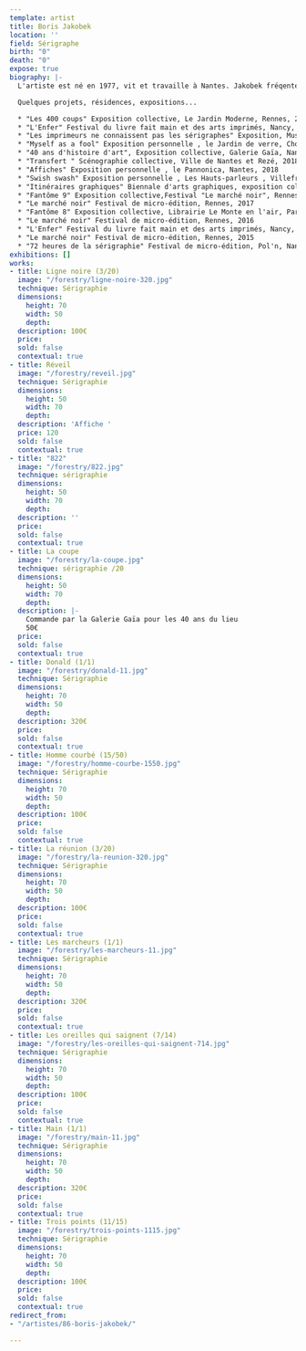 ```yaml
---
template: artist
title: Boris Jakobek
location: ''
field: Sérigraphe
birth: "0"
death: "0"
expose: true
biography: |-
  L'artiste est né en 1977, vit et travaille à Nantes. Jakobek fréqente l'Ecole des Beaux Arts de Lorient DNAP en 2000, puis il validera un DNSEP Art à l' Ecole des Beaux Arts de Lorient en 2002

  Quelques projets, résidences, expositions...

  * "Les 400 coups" Exposition collective, Le Jardin Moderne, Rennes, 2019
  * "L'Enfer" Festival du livre fait main et des arts imprimés, Nancy, 2019
  * "Les imprimeurs ne connaissent pas les sérigraphes" Exposition, Musée de l'imprimerie, Nantes, 2019
  * "Myself as a fool" Exposition personnelle , le Jardin de verre, Cholet, 2019
  * "40 ans d'histoire d'art", Exposition collective, Galerie Gaïa, Nantes, 2018
  * "Transfert " Scénographie collective, Ville de Nantes et Rezé, 2018
  * "Affiches" Exposition personnelle , le Pannonica, Nantes, 2018
  * "Swish swash" Exposition personnelle , Les Hauts-parleurs , Villefranche-de-Rouergue, 2018
  * "Itinéraires graphiques" Biennale d'arts graphiques, exposition collective, Lorient, 2018
  * "Fantôme 9" Exposition collective,Festival "Le marché noir", Rennes, 2018
  * "Le marché noir" Festival de micro-édition, Rennes, 2017
  * "Fantôme 8" Exposition collective, Librairie Le Monte en l'air, Paris, 2016
  * "Le marché noir" Festival de micro-édition, Rennes, 2016
  * "L'Enfer" Festival du livre fait main et des arts imprimés, Nancy, 2016
  * "Le marché noir" Festival de micro-édition, Rennes, 2015
  * "72 heures de la sérigraphie" Festival de micro-édition, Pol'n, Nantes, 2015
exhibitions: []
works:
- title: Ligne noire (3/20)
  image: "/forestry/ligne-noire-320.jpg"
  technique: Sérigraphie
  dimensions:
    height: 70
    width: 50
    depth: 
  description: 100€
  price: 
  sold: false
  contextual: true
- title: Réveil
  image: "/forestry/reveil.jpg"
  technique: Sérigraphie
  dimensions:
    height: 50
    width: 70
    depth: 
  description: 'Affiche '
  price: 120
  sold: false
  contextual: true
- title: "822"
  image: "/forestry/822.jpg"
  technique: sérigraphie
  dimensions:
    height: 50
    width: 70
    depth: 
  description: ''
  price: 
  sold: false
  contextual: true
- title: La coupe
  image: "/forestry/la-coupe.jpg"
  technique: sérigraphie /20
  dimensions:
    height: 50
    width: 70
    depth: 
  description: |-
    Commande par la Galerie Gaïa pour les 40 ans du lieu
    50€
  price: 
  sold: false
  contextual: true
- title: Donald (1/1)
  image: "/forestry/donald-11.jpg"
  technique: Sérigraphie
  dimensions:
    height: 70
    width: 50
    depth: 
  description: 320€
  price: 
  sold: false
  contextual: true
- title: Homme courbé (15/50)
  image: "/forestry/homme-courbe-1550.jpg"
  technique: Sérigraphie
  dimensions:
    height: 70
    width: 50
    depth: 
  description: 100€
  price: 
  sold: false
  contextual: true
- title: La réunion (3/20)
  image: "/forestry/la-reunion-320.jpg"
  technique: Sérigraphie
  dimensions:
    height: 70
    width: 50
    depth: 
  description: 100€
  price: 
  sold: false
  contextual: true
- title: Les marcheurs (1/1)
  image: "/forestry/les-marcheurs-11.jpg"
  technique: Sérigraphie
  dimensions:
    height: 70
    width: 50
    depth: 
  description: 320€
  price: 
  sold: false
  contextual: true
- title: Les oreilles qui saignent (7/14)
  image: "/forestry/les-oreilles-qui-saignent-714.jpg"
  technique: Sérigraphie
  dimensions:
    height: 70
    width: 50
    depth: 
  description: 100€
  price: 
  sold: false
  contextual: true
- title: Main (1/1)
  image: "/forestry/main-11.jpg"
  technique: Sérigraphie
  dimensions:
    height: 70
    width: 50
    depth: 
  description: 320€
  price: 
  sold: false
  contextual: true
- title: Trois points (11/15)
  image: "/forestry/trois-points-1115.jpg"
  technique: Sérigraphie
  dimensions:
    height: 70
    width: 50
    depth: 
  description: 100€
  price: 
  sold: false
  contextual: true
redirect_from:
- "/artistes/86-boris-jakobek/"

---
```

